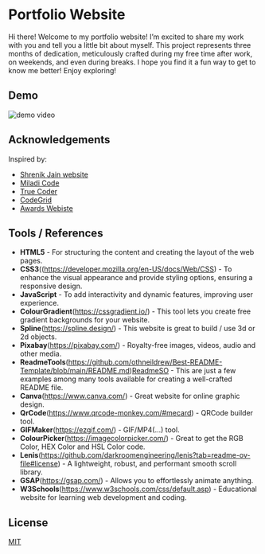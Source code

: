 # Portfolio Website

Hi there! Welcome to my portfolio website! I’m excited to share my work with you and tell you a little bit about myself. This project represents three months of dedication, meticulously crafted during my free time after work, on weekends, and even during breaks. I hope you find it a fun way to get to know me better! Enjoy exploring!


## Demo

![demo video](./screenshot/website.gif)


## Acknowledgements

Inspired by: 
- [Shrenik Jain website](https://shrenik-jain.github.io/index.html)
- [Miladi Code](https://www.youtube.com/@miladi-code)
- [True Coder](https://www.youtube.com/@TrueCoder)
- [CodeGrid](https://www.youtube.com/@codegrid)
- [Awards Webiste](https://www.awwwards.com/websites/)


## Tools / References

- **HTML5** - For structuring the content and creating the layout of the web pages.
- **CSS3**((https://developer.mozilla.org/en-US/docs/Web/CSS) - To enhance the visual appearance and provide styling options, ensuring a responsive design.
- **JavaScript** - To add interactivity and dynamic features, improving user experience.
- **ColourGradient**(https://cssgradient.io/) - This tool lets you create free gradient backgrounds for your website.
- **Spline**(https://spline.design/) - This website is great to build / use 3d or 2d objects.
- **Pixabay**(https://pixabay.com/) - Royalty-free images, videos, audio and other media.
- **ReadmeTools**(https://github.com/othneildrew/Best-README-Template/blob/main/README.md)[ReadmeSO]((https://readme.so/)) - This are just a few examples among many tools available for creating a well-crafted README file.
- **Canva**(https://www.canva.com/) - Great website for online graphic design.
- **QrCode**(https://www.qrcode-monkey.com/#mecard) - QRCode builder tool.
- **GIFMaker**(https://ezgif.com/) - GIF/MP4(...) tool.
- **ColourPicker**(https://imagecolorpicker.com/) - Great to get the RGB Color, HEX Color and HSL Color code.
- **Lenis**(https://github.com/darkroomengineering/lenis?tab=readme-ov-file#license) - A lightweight, robust, and performant smooth scroll library.
- **GSAP**(https://gsap.com/) - Allows you to effortlessly animate anything.
- **W3Schools**(https://www.w3schools.com/css/default.asp) - Educational website for learning web development and coding.


## License

[MIT](https://choosealicense.com/licenses/mit/)
